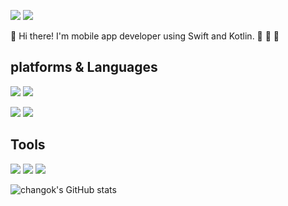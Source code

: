 <p align="left">
<a href="https://changok89.github.io"><img src="https://img.shields.io/badge/Blog-000000?style=flat-square&logo=Github&logoColor=white"/></a>
<a href="mailto:changok1989@gmail.com"><img src="https://img.shields.io/badge/changok1989@gmail.com-000000?style=flat-square&logo=Gmail&logoColor=white"/></a>
</p>

👏 Hi there! I'm mobile app developer using Swift and Kotlin. 🚀 🚀 🚀

## platforms & Languages
<p align="left">
<img src="https://img.shields.io/badge/iOS-000000?style=flat-square&logo=Apple&logoColor=white"/>
<img src="https://img.shields.io/badge/Android-3DDC84?style=flat-square&logo=Android&logoColor=white"/>
</p>
<p align="left">
<img src="https://img.shields.io/badge/Swift-F05138?style=flat-square&logo=Swift&logoColor=white"/>
<img src="https://img.shields.io/badge/Kotlin-7F52FF?style=flat-square&logo=Kotlin&logoColor=white"/>
</p>

<!-- 벳지 -->
<!-- https://simpleicons.org/ -->

## Tools
<p align="left">
<img src="https://img.shields.io/badge/XCode-147EFB?style=flat-square&logo=XCode&logoColor=white"/>
<img src="https://img.shields.io/badge/AndroidStudio-3DDC84?style=flat-square&logo=AndroidStudio&logoColor=white"/>
<img src="https://img.shields.io/badge/Git-F05032?style=flat-square&logo=Git&logoColor=white"/>
</p>

<!-- github stats-->
![changok's GitHub stats](https://github-readme-stats.vercel.app/api?username=changok89&show_icons=true&theme=github_dark)
